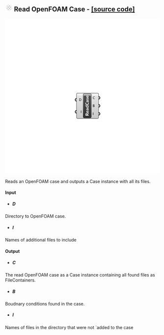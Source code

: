 ## ![](../../images/icons/Read_OpenFOAM_Case.png) Read OpenFOAM Case - [[source code]](https://github.com/Eddy3D-Dev/Eddy3D/tree/dev/Read%20OpenFOAM%20Case.cs)

![](../../images/components/Read_OpenFOAM_Case.png)

Reads an OpenFOAM case and outputs a Case instance with all its files.

#### Input
* ##### D 
Directory to OpenFOAM case.
* ##### I 
Names of additional files to include

#### Output
* ##### C
The read OpenFOAM case as a Case instance containing all found files as FileContainers.
* ##### B
Boudnary conditions found in the case.
* ##### I
Names of files in the directory that were not `added to the case